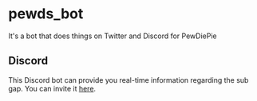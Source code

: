 # pewds_bot

It's a bot that does things on Twitter and Discord for PewDiePie

## Discord

This Discord bot can provide you real-time information regarding the sub gap.
You can invite it [here](https://discordapp.com/oauth2/authorize?client_id=546289019164688414&scope=bot&permissions=68608).